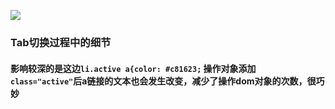 ![](http://jscode.me/uploads/default/original/1X/40ce161fccb9c958ce39bc6caf6b142eec3a1fe8.gif)
### Tab切换过程中的细节
#### 影响较深的是这边`li.active a{color: #c81623;` 操作对象添加`class="active"`后a链接的文本也会发生改变，减少了操作dom对象的次数，很巧妙
